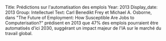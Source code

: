 Title: Prédictions sur l'automatisation des emplois
Year: 2013
Display_date: 2013
Group: Intellectuel
Text: Carl Benedikt Frey et Michael A. Osborne, dans "The Future of Employment: How Susceptible Are Jobs to Computerisation?" prédisent en 2013 que 47% des emplois pourraient être automatisés d'ici 2030, suggérant un impact majeur de l'IA sur le marché du travail global.


